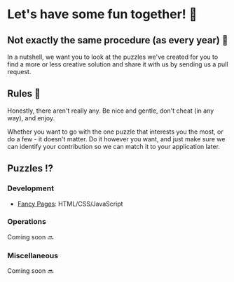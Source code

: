 # Let's have some fun together! 🥳

## Not exactly the same procedure (as every year) 🔀

In a nutshell, we want you to look at the puzzles we've created for you to find a more or less creative solution and share it with us by sending us a pull request.  

## Rules 📜

Honestly, there aren't really any. Be nice and gentle, don't cheat (in any way), and enjoy.  

Whether you want to go with the one puzzle that interests you the most, or do a few - it doesn't matter. Do it however you want, and just make sure we can identify your contribution so we can match it to your application later.  

## Puzzles ⁉

### Development

- [Fancy Pages](https://github.com/hello-slap/fancy-pages): HTML/CSS/JavaScript

### Operations

Coming soon 🔜

### Miscellaneous

Coming soon 🔜

